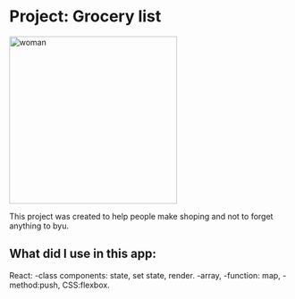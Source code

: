 # Project: Grocery list
<img src="https://plus.unsplash.com/premium_photo-1661780384432-cd62303b1cb1?auto=format&fit=crop&q=80&w=1770&ixlib=rb-4.0.3&ixid=M3wxMjA3fDB8MHxwaG90by1wYWdlfHx8fGVufDB8fHx8fA%3D%3D" width="300px" alt="woman">

This project was created to help people make shoping and not to forget anything to byu.


## What did I use in this app:

React: 
-class components: state, set state, render.
-array,
-function: map,
-method:push,
CSS:flexbox.




